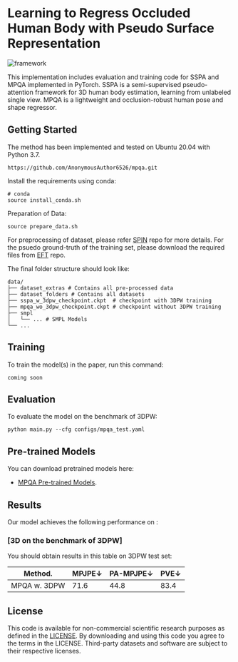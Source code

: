 

# Learning to Regress Occluded Human Body with Pseudo Surface Representation

![framework](/assets/Fig1.png)

This implementation includes evaluation and training code for SSPA and MPQA implemented in PyTorch. SSPA is a semi-supervised pseudo-attention framework for 3D human body estimation, learning from unlabeled single view. MPQA is a lightweight and occlusion-robust human pose and shape regressor.

## Getting Started

The method has been implemented and tested on Ubuntu 20.04 with Python 3.7.

```Clone the repo:
https://github.com/AnonymousAuthor6526/mpqa.git
```

Install the requirements using conda:
```shell
# conda
source install_conda.sh
```

Preparation of Data:
```shell
source prepare_data.sh
```

For preprocessing of dataset, please refer [SPIN](https://github.com/nkolot/SPIN) repo for more details. For the psuedo ground-truth of the training set, please download the required files from [EFT](https://github.com/facebookresearch/eft) repo.

The final folder structure should look like:
```shell
data/
├── dataset_extras # Contains all pre-processed data
├── dataset_folders # Contains all datasets
├── sspa_w_3dpw_checkpoint.ckpt  # checkpoint with 3DPW training
├── mpqa_wo_3dpw_checkpoint.ckpt # checkpoint without 3DPW training
├── smpl 
│   └── ... # SMPL Models
└── ...
```

## Training

To train the model(s) in the paper, run this command:

```train
coming soon
```

## Evaluation

To evaluate the model on the benchmark of 3DPW:

```eval
python main.py --cfg configs/mpqa_test.yaml
```

## Pre-trained Models

You can download pretrained models here:

- [MPQA Pre-trained Models](https://drive.google.com/file/d/1WojbZvLfGFS8OzcRplwPIw2EeRWiGNd_/view?usp=sharing). 

## Results

Our model achieves the following performance on :

### [3D  on the benchmark of 3DPW]

You should obtain results in this table on 3DPW test set:

| Method.            |    MPJPE↓       |    PA-MPJPE↓   |      PVE↓     |
| ------------------ |---------------- | -------------- | ------------- |
| MPQA w. 3DPW       |     71.6        |      44.8      |      83.4     |


## License
This code is available for non-commercial scientific research purposes as defined in the [LICENSE](https://github.com/AnonymousAuthor6526/mpqa/blob/main/LICENSE). By downloading and using this code you agree to the terms in the LICENSE. Third-party datasets and software are subject to their respective licenses.
